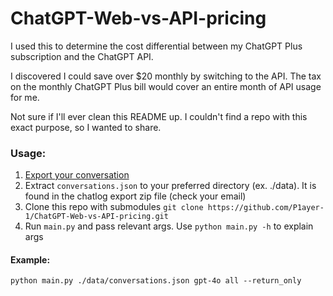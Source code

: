 # ChatGPT-Web-vs-API-pricing
I used this to determine the cost differential between my ChatGPT Plus subscription and the ChatGPT API.

I discovered I could save over $20 monthly by switching to the API.
The tax on the monthly ChatGPT Plus bill would cover an entire month of API usage for me.

Not sure if I'll ever clean this README up. I couldn't find a repo with this exact purpose, so I wanted to share.


### Usage:
1. [Export your conversation](https://help.openai.com/en/articles/7260999-how-do-i-export-my-chatgpt-history-and-data)
2. Extract `conversations.json` to your preferred directory (ex. ./data). It is found in the chatlog export zip file (check your email)
3. Clone this repo with submodules `git clone https://github.com/P1ayer-1/ChatGPT-Web-vs-API-pricing.git`
4. Run `main.py` and pass relevant args. Use `python main.py -h` to explain args

#### Example:
```
python main.py ./data/conversations.json gpt-4o all --return_only
```
